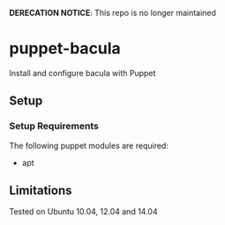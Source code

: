 **DERECATION NOTICE**: This repo is no longer maintained

puppet-bacula
=============

Install and configure bacula with Puppet

## Setup

### Setup Requirements

The following puppet modules are required:

- apt

## Limitations

Tested on Ubuntu 10.04, 12.04 and 14.04
